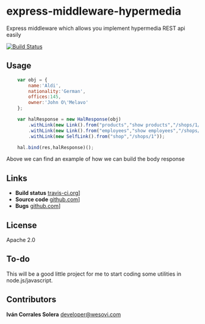 # express-middleware-hypermedia

Express middleware which allows you implement  hypermedia REST api easily

[![Build Status](https://travis-ci.org/wesovi/express-middleware-hypermedia.svg?branch=master)](https://travis-ci.org/wesovi/express-middleware-hypermedia)


## Usage 

```javaScript
    var obj = {
        name:'Aldi',
        nationality:'German',
        offices:145,
        owner:'John O\'Melavo'
    };

    var halResponse = new HalResponse(obj)
        .withLink(new Link().from("products","show products","/shops/1/products"))
        .withLink(new Link().from("employees","show employees","/shops/1/employees"))
        .withLink(new SelfLink().from("shop","/shops/1"));

    hal.bind(res,halResponse)();
```

Above we can find an example of how we can build the body response


## Links

- **Build status** [travis-ci.org](https://travis-ci.org/wesovi/express-middleware-hypermedia/builds)]
- **Source code** [github.com](https://github.com/wesovi/express-middleware-hypermedia.git)]
- **Bugs** [github.com](https://github.com/wesovi/express-middleware-hypermedia/issues)]

## License

Apache 2.0

## To-do

This will be a good little project for me to start coding some utilities in node.js/javascript.


## Contributors

**Iván Corrales Solera** <developer@wesovi.com>